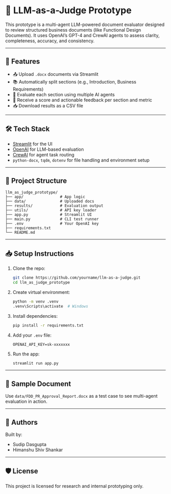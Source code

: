 # 🤖 LLM-as-a-Judge Prototype

This prototype is a multi-agent LLM-powered document evaluator designed to review structured business documents (like Functional Design Documents). It uses OpenAI’s GPT-4 and CrewAI agents to assess clarity, completeness, accuracy, and consistency.

---

## 🚀 Features

- 📤 Upload `.docx` documents via Streamlit
- 📚 Automatically split sections (e.g., Introduction, Business Requirements)
- 🧠 Evaluate each section using multiple AI agents
- 🧾 Receive a score and actionable feedback per section and metric
- 📥 Download results as a CSV file

---

## 🛠️ Tech Stack

- [Streamlit](https://streamlit.io/) for the UI
- [OpenAI](https://openai.com/) for LLM-based evaluation
- [CrewAI](https://github.com/joaomdmoura/crewAI) for agent task routing
- `python-docx`, `tqdm`, `dotenv` for file handling and environment setup

---

## 📁 Project Structure

```
llm_as_judge_prototype/
├── app/                # App logic
├── data/               # Uploaded docs
├── results/            # Evaluation output
├── utils/              # API key loader
├── app.py              # Streamlit UI
├── main.py             # CLI test runner
├── .env                # Your OpenAI key
├── requirements.txt
└── README.md
```

---

## 📥 Setup Instructions

1. Clone the repo:
   ```bash
   git clone https://github.com/yourname/llm-as-a-judge.git
   cd llm_as_judge_prototype
   ```

2. Create virtual environment:
   ```bash
   python -m venv .venv
   .venv\Scripts\activate  # Windows
   ```

3. Install dependencies:
   ```bash
   pip install -r requirements.txt
   ```

4. Add your `.env` file:
   ```
   OPENAI_API_KEY=sk-xxxxxxx
   ```

5. Run the app:
   ```bash
   streamlit run app.py
   ```

---

## 🧪 Sample Document

Use `data/FDD_PR_Approval_Report.docx` as a test case to see multi-agent evaluation in action.

---

## 👥 Authors

Built by:
- Sudip Dasgupta
- Himanshu Shiv Shankar

---

## 🛡️ License

This project is licensed for research and internal prototyping only.
